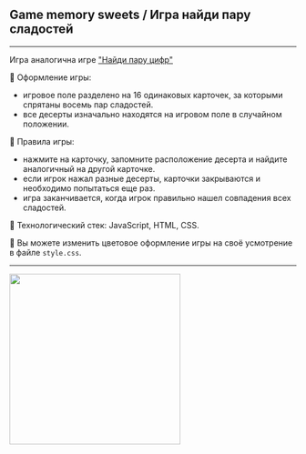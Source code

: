 ## Game memory sweets / Игра найди пару сладостей    

****


Игра аналогична игре ["Найди пару цифр"](https://github.com/Frontess/Game_memory_numbers)

:doughnut: Оформление игры: 
- игровое поле разделено на 16 одинаковых карточек, за которыми спрятаны восемь пар сладостей.
- все десерты изначально находятся на игровом поле в случайном положении.

:doughnut: Правила игры: 
- нажмите на карточку, запомните расположение десерта и найдите аналогичный на другой картoчке.
- если игрок нажал разные десерты, карточки закрываются и необходимо попытаться еще раз.
- игра заканчивается, когда игрок правильно нашел совпадения всех сладостей.

:doughnut: Технологический стек: JavaScript, HTML, CSS.

:100: Вы можете изменить цветовое оформление игры на своё усмотрение в файле `style.css`.    

****


<div id="footer">
  
<img src="https://media.giphy.com/media/v1.Y2lkPTc5MGI3NjExNnc5aW1mZjBiajFvYTgzdWZ5MGRncmVsZ203ZWYzeWNzenpmYzgxdSZlcD12MV9pbnRlcm5hbF9naWZfYnlfaWQmY3Q9Zw/4w3xNt1BpCYiQ/giphy.gif" width="300" />

</div>
